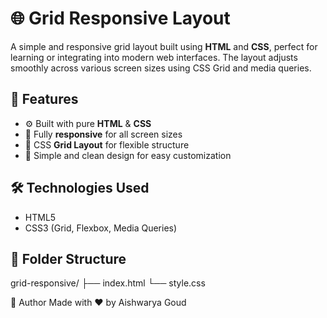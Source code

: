 # 🌐 Grid Responsive Layout

A simple and responsive grid layout built using **HTML** and **CSS**, perfect for learning or integrating into modern web interfaces. The layout adjusts smoothly across various screen sizes using CSS Grid and media queries.

## 🔧 Features

- ⚙️ Built with pure **HTML** & **CSS**
- 📱 Fully **responsive** for all screen sizes
- 🧱 CSS **Grid Layout** for flexible structure
- 🎨 Simple and clean design for easy customization

## 🛠️ Technologies Used

- HTML5
- CSS3 (Grid, Flexbox, Media Queries)

## 📁 Folder Structure
grid-responsive/
├── index.html
└── style.css

🙌 Author
Made with ❤️ by Aishwarya Goud



